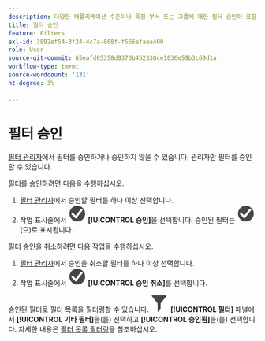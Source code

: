 ```yaml
---
description: 다양한 애플리케이션 수준이나 특정 부서 또는 그룹에 대한 필터 승인이 포함된 워크플로우를 보고 정책과 일관되게 설정할 수 있습니다.
title: 필터 승인
feature: Filters
exl-id: 3892ef54-3f24-4c7a-868f-f566efaea400
role: User
source-git-commit: 65eafd65358d9370b452338ce1036e59b3c69d1a
workflow-type: tm+mt
source-wordcount: '131'
ht-degree: 3%

---
```


# 필터 승인

[필터 관리자](manage-filters.md)에서 필터를 승인하거나 승인하지 않을 수 있습니다. 관리자만 필터를 승인할 수 있습니다.

필터를 승인하려면 다음을 수행하십시오.

1. [필터 관리자](manage-filters.md)에서 승인할 필터를 하나 이상 선택합니다.
1. 작업 표시줄에서 ![CheckmarkCircle](/help/assets/icons/CheckmarkCircle.svg) **[!UICONTROL 승인]**&#x200B;을 선택합니다. 승인된 필터는 ![CheckmarkCircle](/help/assets/icons/CheckmarkCircle.svg)(으)로 표시됩니다.

필터 승인을 취소하려면 다음 작업을 수행하십시오.

1. [필터 관리자](manage-filters.md)에서 승인을 취소할 필터를 하나 이상 선택합니다.
1. 작업 표시줄에서 ![CheckmarkCircle](/help/assets/icons/CheckmarkCircle.svg) **[!UICONTROL 승인 취소]**&#x200B;를 선택합니다.


승인된 필터로 필터 목록을 필터링할 수 있습니다. ![필터](/help/assets/icons/Filter.svg) **[!UICONTROL 필터]** 패널에서 **[!UICONTROL 기타 필터]**&#x200B;을(를) 선택하고 **[!UICONTROL 승인됨]**&#x200B;을(를) 선택합니다. 자세한 내용은 [필터 목록 필터링](/help/components/filters/filters-filter.md)을 참조하십시오.
